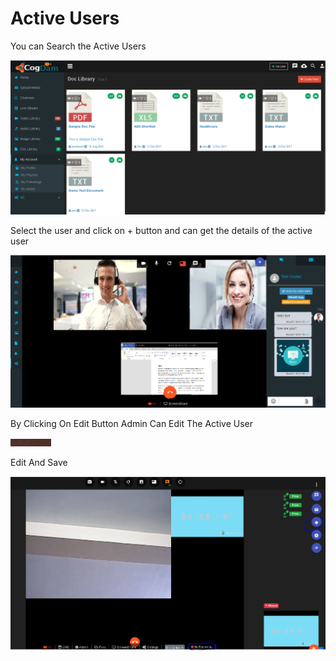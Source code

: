# Active Users

You can Search the Active Users 

![](../../.gitbook/assets/image%20%28110%29.png)

Select the user and click on + button and can get the details of the active user

![](../../.gitbook/assets/image%20%28176%29.png)

By Clicking On Edit Button Admin Can Edit The Active User

![](../../.gitbook/assets/image%20%2853%29.png)

Edit And Save

![](../../.gitbook/assets/image%20%28123%29.png)



